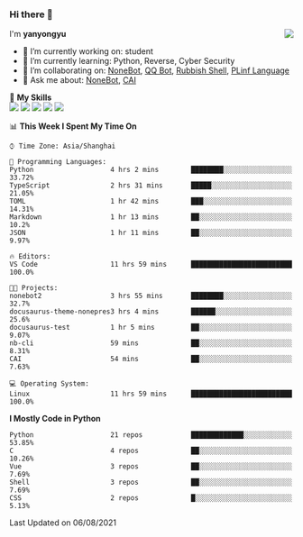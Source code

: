 ### Hi there 👋

<a href="#">
  <img align="right" src="https://github-readme-stats.vercel.app/api?username=yanyongyu&count_private=true&show_icons=true&bg_color=15,f2f7fd,E0EAFC" />
</a>

I'm **yanyongyu**

- 🔭 I’m currently working on: student
- 🌱 I’m currently learning: Python, Reverse, Cyber Security
- 👯 I’m collaborating on: [NoneBot](https://github.com/nonebot), [QQ Bot](https://github.com/Mrs4s/go-cqhttp), [Rubbish Shell](https://github.com/yanyongyu/rubbish), [PLinf Language](https://github.com/yanyongyu/PLinf)
- 💬 Ask me about: [NoneBot](https://github.com/nonebot), [CAI](https://github.com/cscs181/CAI)

🌟 **My Skills**  
![](https://img.shields.io/badge/-Python-3e74a2?style=flat-square&logo=Python&logoColor=fff)
![](https://img.shields.io/badge/-Vue-4fc08d?style=flat-square&logo=Vue.js&logoColor=fff)
![](https://img.shields.io/badge/-Node.js-339933?style=flat-square&logo=Node.js&logoColor=fff)
![](https://img.shields.io/badge/-Docker-2496ED?style=flat-square&logo=Docker&logoColor=fff)
![](https://img.shields.io/badge/-Linux-000000?style=flat-square&logo=Linux&logoColor=fff)

<!--START_SECTION:waka-->
📊 **This Week I Spent My Time On** 

```text
⌚︎ Time Zone: Asia/Shanghai

💬 Programming Languages: 
Python                   4 hrs 2 mins        ████████░░░░░░░░░░░░░░░░░   33.72% 
TypeScript               2 hrs 31 mins       █████░░░░░░░░░░░░░░░░░░░░   21.05% 
TOML                     1 hr 42 mins        ███░░░░░░░░░░░░░░░░░░░░░░   14.31% 
Markdown                 1 hr 13 mins        ██░░░░░░░░░░░░░░░░░░░░░░░   10.2% 
JSON                     1 hr 11 mins        ██░░░░░░░░░░░░░░░░░░░░░░░   9.97%

🔥 Editors: 
VS Code                  11 hrs 59 mins      █████████████████████████   100.0%

🐱‍💻 Projects: 
nonebot2                 3 hrs 55 mins       ████████░░░░░░░░░░░░░░░░░   32.7% 
docusaurus-theme-nonepres3 hrs 4 mins        ██████░░░░░░░░░░░░░░░░░░░   25.6% 
docusaurus-test          1 hr 5 mins         ██░░░░░░░░░░░░░░░░░░░░░░░   9.07% 
nb-cli                   59 mins             ██░░░░░░░░░░░░░░░░░░░░░░░   8.31% 
CAI                      54 mins             ██░░░░░░░░░░░░░░░░░░░░░░░   7.63%

💻 Operating System: 
Linux                    11 hrs 59 mins      █████████████████████████   100.0%

```

**I Mostly Code in Python** 

```text
Python                   21 repos            █████████████░░░░░░░░░░░░   53.85% 
C                        4 repos             ██░░░░░░░░░░░░░░░░░░░░░░░   10.26% 
Vue                      3 repos             ██░░░░░░░░░░░░░░░░░░░░░░░   7.69% 
Shell                    3 repos             ██░░░░░░░░░░░░░░░░░░░░░░░   7.69% 
CSS                      2 repos             █░░░░░░░░░░░░░░░░░░░░░░░░   5.13%

```



 Last Updated on 06/08/2021
<!--END_SECTION:waka-->
